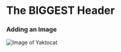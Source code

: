 # The BIGGEST Header

### Adding an Image
![Image of Yaktocat](https://octodex.github.com/images/yaktocat.png)
